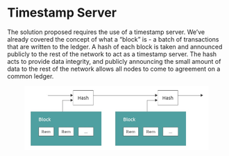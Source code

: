 # Timestamp Server

The solution proposed requires the use of a timestamp server. We’ve already covered the concept of what a “block” is - a batch of transactions that are written to the ledger. A hash of each block is taken and announced publicly to the rest of the network to act as a timestamp server. The hash acts to provide data integrity, and publicly announcing the small amount of data to the rest of the network allows all nodes to come to agreement on a common ledger.

<figure><img src="../.gitbook/assets/image.png" alt=""><figcaption></figcaption></figure>
